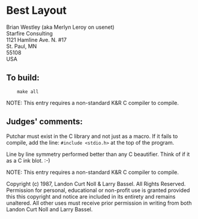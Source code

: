 # Best Layout

Brian Westley (aka Merlyn Leroy on usenet)  
Starfire Consulting  
1121 Hamline Ave. N. #17  
St. Paul, MN  
55108  
USA  

## To build:

        make all

NOTE: This entry requires a non-standard K&R C compiler to compile.

## Judges' comments:

Putchar must exist in the C library and not just as a macro.
If it fails to compile, add the line:  `#include <stdio.h>`  at the
top of the program.

Line by line symmetry performed better than any C beautifier.  Think
of if it as a C ink blot.  :-)

NOTE: This entry requires a non-standard K&R C compiler to compile.

Copyright (c) 1987, Landon Curt Noll & Larry Bassel.
All Rights Reserved.  Permission for personal, educational or non-profit use is
granted provided this this copyright and notice are included in its entirety
and remains unaltered.  All other uses must receive prior permission in writing
from both Landon Curt Noll and Larry Bassel.
